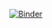 [![Binder](https://mybinder.org/badge_logo.svg)](https://mybinder.org/v2/gh/FatmaBenAicha/LinearRegression/main)
